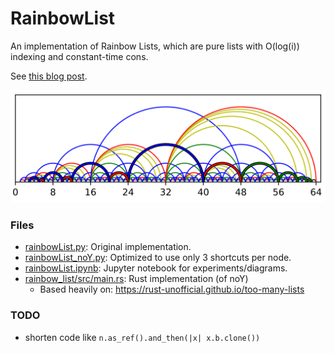 # RainbowList

An implementation of Rainbow Lists, which are pure lists with O(log(i)) indexing and constant-time cons.

See [this blog post](https://medium.com/p/a607d06234e0).

![A Rainbow List of length n=63 indexed by i=60](pics/arcs_63_3.png)

### Files
- [rainbowList.py](./rainbowList.py): Original implementation.
- [rainbowList_noY.py](./rainbowList_noY.py): Optimized to use only 3 shortcuts per node.
- [rainbowList.ipynb](./rainbowList.ipynb): Jupyter notebook for experiments/diagrams.
- [rainbow_list/src/main.rs](./rainbow_list/src/main.rs): Rust implementation (of noY)
    - Based heavily on: https://rust-unofficial.github.io/too-many-lists

### TODO

- shorten code like `n.as_ref().and_then(|x| x.b.clone())`